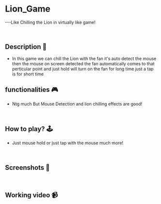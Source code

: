 # **Lion_Game** 

---Like Chilling the Lion in virtually like game!

<br>

## **Description 📃**
- In this game we can chill the Lion with the fan it's auto detect the mouse then the mouse on screen detected the fan automatically comes to that perticular point and just hold will turn on the fan for long time just a tap is for short time
## **functionalities 🎮**

-  Ntg  much But Mouse Detection and lion chilling effects are good! 
<br>

## **How to play? 🕹️**

- Just mouse hold or just tap with the mouse much more!

<br>

## **Screenshots 📸**

<br>




## **Working video 📹**


